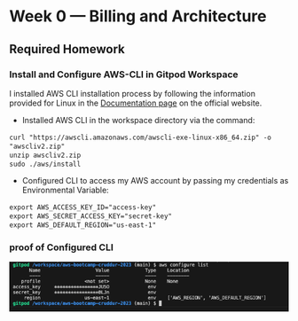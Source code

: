 # Week 0 — Billing and Architecture

## Required Homework

### Install and Configure AWS-CLI in Gitpod Workspace
I installed AWS CLI installation process by following the information provided for Linux in the [Documentation page](https://docs.aws.amazon.com/cli/latest/userguide/getting-started-install.html) on the official website.
- Installed AWS CLI in the workspace directory via the command:
```
curl "https://awscli.amazonaws.com/awscli-exe-linux-x86_64.zip" -o "awscliv2.zip"
unzip awscliv2.zip
sudo ./aws/install
```

- Configured CLI to access my AWS account by passing my credentials as Environmental Variable:
```
export AWS_ACCESS_KEY_ID="access-key"
export AWS_SECRET_ACCESS_KEY="secret-key"
export AWS_DEFAULT_REGION="us-east-1"
```
### proof of Configured CLI
![Configured AWS_CLI](https://github.com/WinnerOlapade/aws-bootcamp-cruddur-2023/blob/main/journal/assets/configured%20AWS_CLI%20with%20credentials.png)
